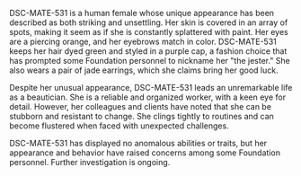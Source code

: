 DSC-MATE-531 is a human female whose unique appearance has been described as both striking and unsettling. Her skin is covered in an array of spots, making it seem as if she is constantly splattered with paint. Her eyes are a piercing orange, and her eyebrows match in color. DSC-MATE-531 keeps her hair dyed green and styled in a purple cap, a fashion choice that has prompted some Foundation personnel to nickname her "the jester." She also wears a pair of jade earrings, which she claims bring her good luck.

Despite her unusual appearance, DSC-MATE-531 leads an unremarkable life as a beautician. She is a reliable and organized worker, with a keen eye for detail. However, her colleagues and clients have noted that she can be stubborn and resistant to change. She clings tightly to routines and can become flustered when faced with unexpected challenges.

DSC-MATE-531 has displayed no anomalous abilities or traits, but her appearance and behavior have raised concerns among some Foundation personnel. Further investigation is ongoing.